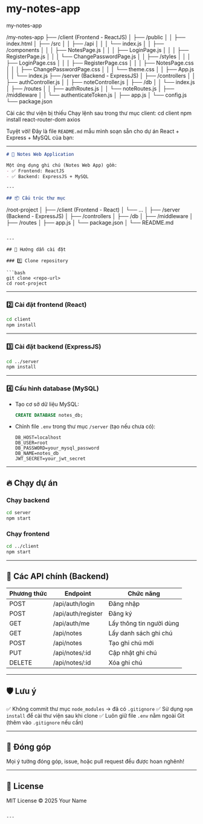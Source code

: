 # my-notes-app
my-notes-app

/my-notes-app
├── /client (Frontend - ReactJS)
│   ├── /public
│   │   ├── index.html
│   ├── /src
│   │   ├── /api
│   │   │   └── index.js
│   │   ├── /components
│   │   │   ├── NotesPage.js
│   │   │   ├── LoginPage.js
│   │   │   ├── RegisterPage.js
│   │   │   └── ChangePasswordPage.js
│   │   ├── /styles
│   │   │   ├── LoginPage.css
│   │   │   ├── RegisterPage.css
│   │   │   ├── NotesPage.css
│   │   │   ├── ChangePasswordPage.css
│   │   │   └── theme.css
│   │   ├── App.js
│   │   └── index.js
├── /server (Backend - ExpressJS)
│   ├── /controllers
│   │   ├── authController.js
│   │   ├── noteController.js
│   ├── /db
│   │   └── index.js
│   ├── /routes
│   │   ├── authRoutes.js
│   │   └── noteRoutes.js
│   ├── /middleware
│   │   └── authenticateToken.js
│   ├── app.js
│   └── config.js
└── package.json



Cài các thư viện bị thiếu
Chạy lệnh sau trong thư mục client:
cd client
npm install react-router-dom axios

Tuyệt vời! Đây là file `README.md` mẫu mình soạn sẵn cho dự án React + Express + MySQL của bạn:

---

```markdown
# 📓 Notes Web Application

Một ứng dụng ghi chú (Notes Web App) gồm:
- ✅ Frontend: ReactJS
- ✅ Backend: ExpressJS + MySQL

---

## 📦 Cấu trúc thư mục

```

/root-project
│
├── /client (Frontend - React)
│   └── ...
│
├── /server (Backend - ExpressJS)
│   ├── /controllers
│   ├── /db
│   ├── /middleware
│   ├── /routes
│   ├── app.js
│   └── package.json
│
└── README.md

````

---

## 🚀 Hướng dẫn cài đặt

### 1️⃣ Clone repository

```bash
git clone <repo-url>
cd root-project
````

---

### 2️⃣ Cài đặt frontend (React)

```bash
cd client
npm install
```

---

### 3️⃣ Cài đặt backend (ExpressJS)

```bash
cd ../server
npm install
```

---

### 4️⃣ Cấu hình database (MySQL)

* Tạo cơ sở dữ liệu MySQL:

  ```sql
  CREATE DATABASE notes_db;
  ```

* Chỉnh file `.env` trong thư mục `/server` (tạo nếu chưa có):

  ```
  DB_HOST=localhost
  DB_USER=root
  DB_PASSWORD=your_mysql_password
  DB_NAME=notes_db
  JWT_SECRET=your_jwt_secret
  ```

---

## 🔥 Chạy dự án

### Chạy backend

```bash
cd server
npm start
```

### Chạy frontend

```bash
cd ../client
npm start
```

---

## 🌟 Các API chính (Backend)

| Phương thức | Endpoint           | Chức năng                |
| ----------- | ------------------ | ------------------------ |
| POST        | /api/auth/login    | Đăng nhập                |
| POST        | /api/auth/register | Đăng ký                  |
| GET         | /api/auth/me       | Lấy thông tin người dùng |
| GET         | /api/notes         | Lấy danh sách ghi chú    |
| POST        | /api/notes         | Tạo ghi chú mới          |
| PUT         | /api/notes/\:id    | Cập nhật ghi chú         |
| DELETE      | /api/notes/\:id    | Xóa ghi chú              |

---

## 🛡️ Lưu ý

✅ Không commit thư mục `node_modules` → đã có `.gitignore`
✅ Sử dụng `npm install` để cài thư viện sau khi clone
✅ Luôn giữ file `.env` nằm ngoài Git (thêm vào `.gitignore` nếu cần)

---

## 💖 Đóng góp

Mọi ý tưởng đóng góp, issue, hoặc pull request đều được hoan nghênh!

---

## 📄 License

MIT License © 2025 Your Name

```

---

```
